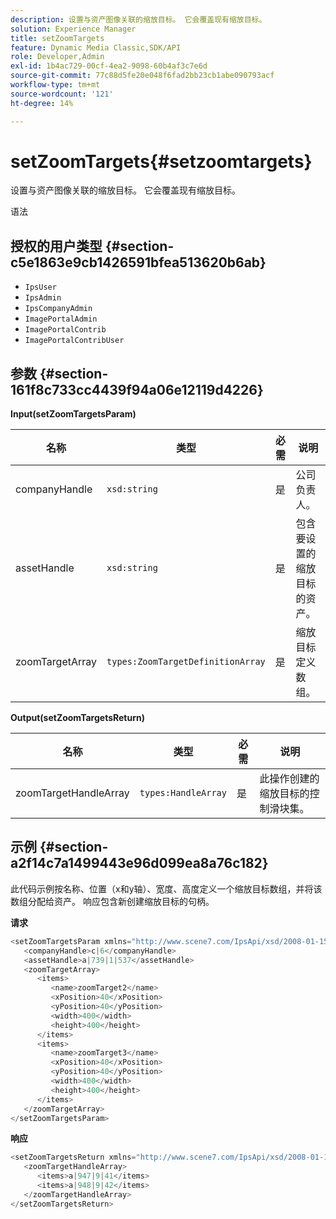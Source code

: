 ```yaml
---
description: 设置与资产图像关联的缩放目标。 它会覆盖现有缩放目标。
solution: Experience Manager
title: setZoomTargets
feature: Dynamic Media Classic,SDK/API
role: Developer,Admin
exl-id: 1b4ac729-00cf-4ea2-9098-60b4af3c7e6d
source-git-commit: 77c88d5fe20e048f6fad2bb23cb1abe090793acf
workflow-type: tm+mt
source-wordcount: '121'
ht-degree: 14%

---
```


# setZoomTargets{#setzoomtargets}

设置与资产图像关联的缩放目标。 它会覆盖现有缩放目标。

语法

## 授权的用户类型 {#section-c5e1863e9cb1426591bfea513620b6ab}

* `IpsUser`
* `IpsAdmin`
* `IpsCompanyAdmin`
* `ImagePortalAdmin`
* `ImagePortalContrib`
* `ImagePortalContribUser`

## 参数 {#section-161f8c733cc4439f94a06e12119d4226}

**Input(setZoomTargetsParam)**

| 名称 | 类型 | 必需 | 说明 |
|---|---|---|---|
| companyHandle | `xsd:string` | 是 | 公司负责人。 |
| assetHandle | `xsd:string` | 是 | 包含要设置的缩放目标的资产。 |
| zoomTargetArray | `types:ZoomTargetDefinitionArray` | 是 | 缩放目标定义数组。 |

**Output(setZoomTargetsReturn)**

| 名称 | 类型 | 必需 | 说明 |
|---|---|---|---|
| zoomTargetHandleArray | `types:HandleArray` | 是 | 此操作创建的缩放目标的控制滑块集。 |

## 示例 {#section-a2f14c7a1499443e96d099ea8a76c182}

此代码示例按名称、位置（x和y轴）、宽度、高度定义一个缩放目标数组，并将该数组分配给资产。 响应包含新创建缩放目标的句柄。

**请求**

```java
<setZoomTargetsParam xmlns="http://www.scene7.com/IpsApi/xsd/2008-01-15">
   <companyHandle>c|6</companyHandle>
   <assetHandle>a|739|1|537</assetHandle>
   <zoomTargetArray>
      <items>
         <name>zoomTarget2</name>
         <xPosition>40</xPosition>
         <yPosition>40</yPosition>
         <width>400</width>
         <height>400</height>
      </items>
      <items>
         <name>zoomTarget3</name>
         <xPosition>40</xPosition>
         <yPosition>40</yPosition>
         <width>400</width>
         <height>400</height>
      </items>
   </zoomTargetArray>
</setZoomTargetsParam>
```

**响应**

```java
<setZoomTargetsReturn xmlns="http://www.scene7.com/IpsApi/xsd/2008-01-15">
   <zoomTargetHandleArray>
      <items>a|947|9|41</items>
      <items>a|948|9|42</items>
   </zoomTargetHandleArray>
</setZoomTargetsReturn>
```
